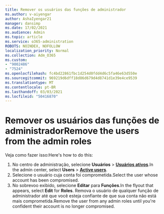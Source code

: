 ```yaml
---
title: Remover os usuários das funções de administrador
ms.author: v-aiyengar
author: AshaIyengar21
manager: dansimp
ms.date: 17/02/2021
ms.audience: Admin
ms.topic: article
ms.service: o365-administration
ROBOTS: NOINDEX, NOFOLLOW
localization_priority: Normal
ms.collection: Adm_O365
ms.custom:
- "9002486"
- "7524"
ms.openlocfilehash: fc4bd22861fbc1d254d0fdd4d6c5fa46e63d550e
ms.sourcegitcommit: 969219d6dff18d86d679d4d8741d1e39e4ce9539
ms.translationtype: MT
ms.contentlocale: pt-BR
ms.lasthandoff: 03/03/2021
ms.locfileid: "50416870"
---
```

# <a name="remove-the-users-from-the-admin-roles"></a><span data-ttu-id="2dfd1-102">Remover os usuários das funções de administrador</span><span class="sxs-lookup"><span data-stu-id="2dfd1-102">Remove the users from the admin roles</span></span>

<span data-ttu-id="2dfd1-103">Veja como fazer isso:</span><span class="sxs-lookup"><span data-stu-id="2dfd1-103">Here's how to do this:</span></span>

1. <span data-ttu-id="2dfd1-104">No centro de administração, selecione **Usuários**  >  [**Usuários ativos**](https://go.microsoft.com/fwlink/p/?linkid=834822).</span><span class="sxs-lookup"><span data-stu-id="2dfd1-104">In the admin center, select **Users** > [**Active users**](https://go.microsoft.com/fwlink/p/?linkid=834822).</span></span>
1. <span data-ttu-id="2dfd1-105">Selecione o usuário cuja conta foi comprometida.</span><span class="sxs-lookup"><span data-stu-id="2dfd1-105">Select the user whose account has been compromised.</span></span>
1. <span data-ttu-id="2dfd1-106">No sobrevoo exibido, selecione **Editar** para **Funções**.</span><span class="sxs-lookup"><span data-stu-id="2dfd1-106">In the flyout that appears, select **Edit** for **Roles**.</span></span> <span data-ttu-id="2dfd1-107">Remova o usuário de qualquer função de administrador até que você esteja confiante de que sua conta não está mais comprometida.</span><span class="sxs-lookup"><span data-stu-id="2dfd1-107">Remove the user from any admin roles until you're confident their account is no longer compromised.</span></span>

